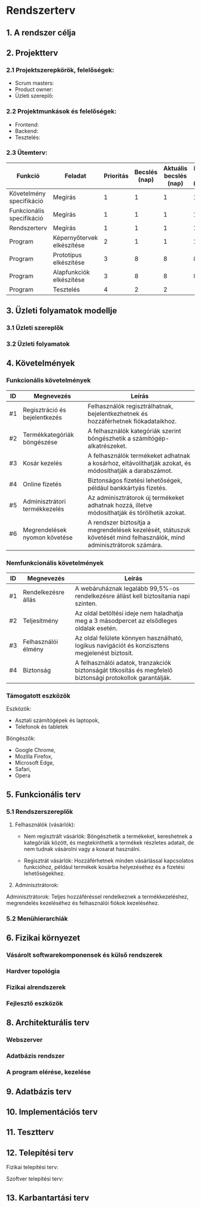 # Rendszerterv
## 1. A rendszer célja

## 2. Projektterv

### 2.1 Projektszerepkörök, felelőségek:
   * Scrum masters:
   * Product owner: 
   * Üzleti szereplő:
     
### 2.2 Projektmunkások és felelőségek:
   * Frontend:
   * Backend:
   * Tesztelés:
     
### 2.3 Ütemterv:

|Funkció                  | Feladat                                | Prioritás | Becslés (nap) | Aktuális becslés (nap) | Eltelt idő (nap) | Becsült idő (nap) |
|-------------------------|----------------------------------------|-----------|---------------|------------------------|------------------|---------------------|
|Követelmény specifikáció |Megírás                                 |         1 |             1 |                      1 |                1 |                   1 |             
|Funkcionális specifikáció|Megírás                                 |         1 |             1 |                      1 |                1 |                   1 |
|Rendszerterv             |Megírás                                 |         1 |             1 |                      1 |                1 |                   1 |
|Program                  |Képernyőtervek elkészítése              |         2 |             1 |                      1 |                1 |                   1 |
|Program                  |Prototípus elkészítése                  |         3 |             8 |                      8 |                8 |                   8 |
|Program                  |Alapfunkciók elkészítése                |         3 |             8 |                      8 |                8 |                   8 |
|Program                  |Tesztelés                               |         4 |             2 |                      2 |       
## 3. Üzleti folyamatok modellje

### 3.1 Üzleti szereplők

### 3.2 Üzleti folyamatok

## 4. Követelmények

### Funkcionális követelmények

| ID | Megnevezés | Leírás |
| --- | --- | --- |
| #1 | Regisztráció és bejelentkezés | Felhasználók regisztrálhatnak, bejelentkezhetnek és hozzáférhetnek fiókadataikhoz. |
| #2 | Termékkategóriák böngészése | A felhasználók kategóriák szerint böngészhetik a számítógép-alkatrészeket. |
| #3 | Kosár kezelés | A felhasználók termékeket adhatnak a kosárhoz, eltávolíthatják azokat, és módosíthatják a darabszámot. |
| #4 | Online fizetés | Biztonságos fizetési lehetőségek, például bankkártyás fizetés. |
| #5 | Adminisztrátori termékkezelés | Az adminisztrátorok új termékeket adhatnak hozzá, illetve módosíthatják és törölhetik azokat. |
| #6 | Megrendelések nyomon követése | A rendszer biztosítja a megrendelések kezelését, státuszuk követését mind felhasználók, mind adminisztrátorok számára. |


### Nemfunkcionális követelmények

| ID | Megnevezés | Leírás |
| --- | --- | --- |
| #1 | Rendelkezésre állás | A webáruháznak legalább 99,5%-os rendelkezésre állást kell biztosítania napi szinten. |
| #2 | Teljesítmény | Az oldal betöltési ideje nem haladhatja meg a 3 másodpercet az elsődleges oldalak esetén. |
| #3 | Felhasználói élmény | Az oldal felülete könnyen használható, logikus navigációt és konzisztens megjelenést biztosít. |
| #4 | Biztonság | 	A felhasználói adatok, tranzakciók biztonságát titkosítás és megfelelő biztonsági protokollok garantálják. |

### Támogatott eszközök

Eszközök:

+ Asztali számítógépek és laptopok,
+ Telefonok és tabletek

Böngészők:

+ Google Chrome,
+ Mozilla Firefox,
+ Microsoft Edge,
+ Safari,
+ Opera

## 5. Funkcionális terv

### 5.1 Rendszerszereplők

1. Felhasználók (vásárlók):

   + Nem regisztrált vásárlók:
   Böngészhetik a termékeket, kereshetnek a kategóriák között, és megtekinthetik a termékek részletes adatait,
   de nem tudnak vásárolni vagy a kosarat használni.

   + Regisztrát vásárlók:
   Hozzáférhetnek minden vásárlással kapcsolatos funkcióhoz,
   például termékek kosárba helyezéséhez és a fizetési lehetőségekhez.

2. Adminisztrátorok:

Adminisztrátorok: Teljes hozzáféréssel rendelkeznek
a termékkezeléshez, megrendelés kezeléséhez és felhasználói fiókok kezeléséhez.



### 5.2 Menühierarchiák

## 6. Fizikai környezet

### Vásárolt softwarekomponensek és külső rendszerek

### Hardver topológia

### Fizikai alrendszerek

### Fejlesztő eszközök


## 8. Architekturális terv

### Webszerver

### Adatbázis rendszer

### A program elérése, kezelése

## 9. Adatbázis terv

## 10. Implementációs terv

## 11. Tesztterv

## 12. Telepítési terv

Fizikai telepítési terv: 

Szoftver telepítési terv: 

## 13. Karbantartási terv

